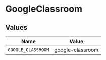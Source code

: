 # GoogleClassroom


## Values

| Name               | Value              |
| ------------------ | ------------------ |
| `GOOGLE_CLASSROOM` | google-classroom   |